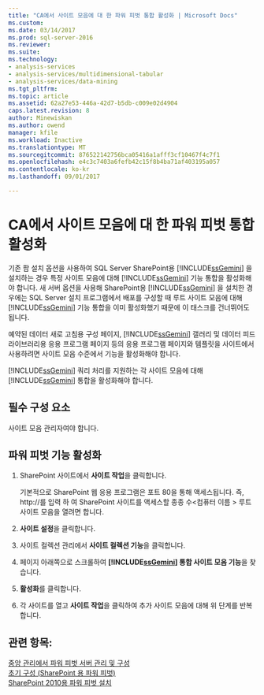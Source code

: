 ```yaml
---
title: "CA에서 사이트 모음에 대 한 파워 피벗 통합 활성화 | Microsoft Docs"
ms.custom: 
ms.date: 03/14/2017
ms.prod: sql-server-2016
ms.reviewer: 
ms.suite: 
ms.technology:
- analysis-services
- analysis-services/multidimensional-tabular
- analysis-services/data-mining
ms.tgt_pltfrm: 
ms.topic: article
ms.assetid: 62a27e53-446a-42d7-b5db-c009e02d4904
caps.latest.revision: 8
author: Minewiskan
ms.author: owend
manager: kfile
ms.workload: Inactive
ms.translationtype: MT
ms.sourcegitcommit: 876522142756bca05416a1afff3cf10467f4c7f1
ms.openlocfilehash: e4c3c7403a6fefb42c15f8b4ba71af403195a057
ms.contentlocale: ko-kr
ms.lasthandoff: 09/01/2017

---
```

# <a name="activate-power-pivot-integration-for-site-collections-in-ca"></a>CA에서 사이트 모음에 대 한 파워 피벗 통합 활성화
  기존 팜 설치 옵션을 사용하여 SQL Server SharePoint용 [!INCLUDE[ssGemini](../../includes/ssgemini-md.md)] 을 설치하는 경우 특정 사이트 모음에 대해 [!INCLUDE[ssGemini](../../includes/ssgemini-md.md)] 기능 통합을 활성화해야 합니다. 새 서버 옵션을 사용해 SharePoint용 [!INCLUDE[ssGemini](../../includes/ssgemini-md.md)] 을 설치한 경우에는 SQL Server 설치 프로그램에서 배포를 구성할 때 루트 사이트 모음에 대해 [!INCLUDE[ssGemini](../../includes/ssgemini-md.md)] 기능 통합을 이미 활성화했기 때문에 이 태스크를 건너뛰어도 됩니다.  
  
 예약된 데이터 새로 고침용 구성 페이지, [!INCLUDE[ssGemini](../../includes/ssgemini-md.md)] 갤러리 및 데이터 피드 라이브러리용 응용 프로그램 페이지 등의 응용 프로그램 페이지와 템플릿을 사이트에서 사용하려면 사이트 모음 수준에서 기능을 활성화해야 합니다.  
  
 [!INCLUDE[ssGemini](../../includes/ssgemini-md.md)] 쿼리 처리를 지원하는 각 사이트 모음에 대해 [!INCLUDE[ssGemini](../../includes/ssgemini-md.md)] 통합을 활성화해야 합니다.  
  
## <a name="prerequisites"></a>필수 구성 요소  
 사이트 모음 관리자여야 합니다.  
  
## <a name="activate-power-pivot-features"></a>파워 피벗 기능 활성화  
  
1.  SharePoint  사이트에서 **사이트 작업**을 클릭합니다.  
  
     기본적으로 SharePoint 웹 응용 프로그램은 포트 80을 통해 액세스됩니다. 즉, http://를 입력 하 여 SharePoint 사이트를 액세스할 종종 수\<컴퓨터 이름 > 루트 사이트 모음을 열려면 합니다.  
  
2.  **사이트 설정**을 클릭합니다.  
  
3.  사이트 컬렉션 관리에서 **사이트 컬렉션 기능**을 클릭합니다.  
  
4.  페이지 아래쪽으로 스크롤하여 **[!INCLUDE[ssGemini](../../includes/ssgemini-md.md)] 통합 사이트 모음 기능**을 찾습니다.  
  
5.  **활성화**를 클릭합니다.  
  
6.  각 사이트를 열고 **사이트 작업**을 클릭하여 추가 사이트 모음에 대해 위 단계를 반복합니다.  
  
## <a name="see-also"></a>관련 항목:  
 [중앙 관리에서 파워 피벗 서버 관리 및 구성](../../analysis-services/power-pivot-sharepoint/power-pivot-server-administration-and-configuration-in-central-administration.md)   
 [초기 구성 (SharePoint 용 파워 피벗)](http://msdn.microsoft.com/en-us/3a0ec2eb-017a-40db-b8d4-8aa8f4cdc146)   
 [SharePoint 2010용 파워 피벗 설치](http://msdn.microsoft.com/en-us/8d47dde7-c941-4280-a934-e2fe3f9a938f)  
  
  

